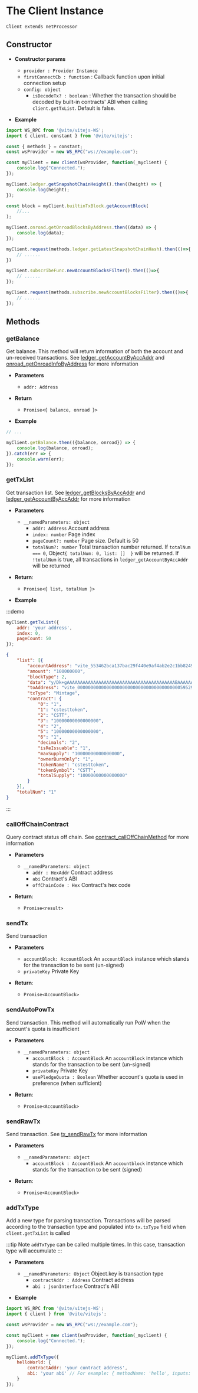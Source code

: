 # The Client Instance
`Client extends netProcessor`

## Constructor 

- **Constructor params**
    * `provider : Provider Instance`
    * `firstConnectCb : function` : Callback function upon initial connection setup
    * `config: object`
        - `isDecodeTx? : boolean` : Whether the transaction should be decoded by built-in contracts' ABI when calling `client.getTxList`. Default is false. 

- **Example**
```javascript
import WS_RPC from '@vite/vitejs-WS';
import { client, constant } from '@vite/vitejs';

const { methods } = constant;
const wsProvider = new WS_RPC("ws://example.com");

const myClient = new client(wsProvider, function(_myclient) {
    console.log("Connected.");
});

myClient.ledger.getSnapshotChainHeight().then((height) => {
    console.log(height);
});

const block = myClient.builtinTxBlock.getAccountBlock(
    //...
);

myClient.onroad.getOnroadBlocksByAddress.then((data) => {
    console.log(data);
});

myClient.request(methods.ledger.getLatestSnapshotChainHash).then(()=>{
    // ......
})

myClient.subscribeFunc.newAccountBlocksFilter().then(()=>{
    // ......
});

myClient.request(methods.subscribe.newAccountBlocksFilter).then(()=>{
    // ......
});
```

## Methods

### getBalance
Get balance. This method will return information of both the account and un-received transactions. See [ledger_getAccountByAccAddr](../../rpc/ledger.md) and [onroad_getOnroadInfoByAddress](../../rpc/ledger.md) for more information

- **Parameters** 
    * `addr: Address`

- **Return**
    * `Promise<{ balance, onroad }>`

- **Example**
```javascript
// ...

myClient.getBalance.then(({balance, onroad}) => {
    console.log(balance, onroad);
}).catch(err => {
    console.warn(err);
});
```

### getTxList
Get transaction list. See [ledger_getBlocksByAccAddr](../../rpc/ledger.md) and [ledger_getAccountByAccAddr](../../rpc/ledger.md) for more information

- **Parameters** 
    * `__namedParameters: object`
        - `addr: Address` Account address
        - `index: number` Page index
        - `pageCount?: number` Page size. Default is 50 
        - `totalNum?: number` Total transaction number returned. If `totalNum === 0`, Object`{ totalNum: 0, list: []  }` will be returned. If `!totalNum` is true, all transactions in `ledger_getAccountByAccAddr` will be returned

- **Return**:
    * `Promise<{ list, totalNum }>`

- **Example**

:::demo
```javascript tab:request
myClient.getTxList({
    addr: 'your address',
    index: 0,
    pageCount: 50
});
```

```json tab:responce
{
    "list": [{
        "accountAddress": "vite_553462bca137bac29f440e9af4ab2e2c1bb82493e41d2bc8b2",
        "amount": "100000000",
        "blockType": 2,
        "data": "y/Dk+gAAAAAAAAAAAAAAAAAAAAAAAAAAAAAAAAAAAAAAAAABAAAAAAAAAAAAAAAAAAAAAAAAAAAAAAAAAAAAAAAAAOAAAAAAAAAAAAAAAAAAAAAAAAAAAAAAAAAAAAAAAAABIAAAAAAAAAAAAAAAAAAAAAAAAAAAAAAAAAAjhvJvwQAAAAAAAAAAAAAAAAAAAAAAAAAAAAAAAAAAAAAAAAAAAAIAAAAAAAAAAAAAAAAAAAAAAAAAAAAAAAAAI4byb8EAAAAAAAAAAAAAAAAAAAAAAAAAAAAAAAAAAAAAAAAAAAABAAAAAAAAAAAAAAAAAAAAAAAAAAAAAAAAAAAAAAAAAAtjc3Rlc3R0b2tlbgAAAAAAAAAAAAAAAAAAAAAAAAAAAAAAAAAAAAAAAAAAAAAAAAAAAAAAAAAAAAAAAAAAAAAEQ1NUVAAAAAAAAAAAAAAAAAAAAAAAAAAAAAAAAAAAAAA=",
        "toAddress": "vite_000000000000000000000000000000000000000595292d996d",
        "txType": "Mintage",
        "contract": {
            "0": "1",
            "1": "cstesttoken",
            "2": "CSTT",
            "3": "10000000000000000",
            "4": "2",
            "5": "10000000000000000",
            "6": "1",
            "decimals": "2",
            "isReIssuable": "1",
            "maxSupply": "10000000000000000",
            "ownerBurnOnly": "1",
            "tokenName": "cstesttoken",
            "tokenSymbol": "CSTT",
            "totalSupply": "10000000000000000"
        }
    }],
    "totalNum": "1"
}
```
:::

### callOffChainContract
Query contract status off chain. See [contract_callOffChainMethod](../../rpc/contract.md) for more information

- **Parameters** 
    * `__namedParameters: object`
        - `addr : HexAddr` Contract address
        - `abi` Contract's ABI
        - `offChainCode : Hex` Contract's hex code

- **Return**:
    * `Promise<result>`

### sendTx
Send transaction

- **Parameters** 
    * `accountBlock: AccountBlock` An `accountBlock` instance which stands for the transaction to be sent (un-signed)
    * `privateKey` Private Key

- **Return**:
    * `Promise<AccountBlock>`

### sendAutoPowTx
Send transaction. This method will automatically run PoW when the account's quota is insufficient

- **Parameters** 
    * `__namedParameters: object`
        - `accountBlock : AccountBlock` An `accountBlock` instance which stands for the transaction to be sent (un-signed)
        - `privateKey` Private Key
        - `usePledgeQuota : Boolean` Whether account's quota is used in preference (when sufficient)

- **Return**:
    * `Promise<AccountBlock>`

### sendRawTx
Send transaction. See [tx_sendRawTx](../../rpc/tx.md) for more information

- **Parameters** 
    * `__namedParameters: object`
        - `accountBlock : AccountBlock` An `accountblock` instance which stands for the transaction to be sent (signed)

- **Return**:
    * `Promise<AccountBlock>`

### addTxType
Add a new type for parsing transaction. Transactions will be parsed according to the transaction type and populated into `tx.txType` field when `client.getTxList` is called

:::tip Note
`addTxType` can be called multiple times. In this case, transaction type will accumulate
:::

- **Parameters** 
    * `__namedParameters: Object` Object.key is transaction type
        - `contractAddr : Address` Contract address
        - `abi : jsonInterface` Contract's ABI

- **Example**
```js ::Demo
import WS_RPC from '@vite/vitejs-WS';
import { client } from '@vite/vitejs';

const wsProvider = new WS_RPC("ws://example.com");

const myClient = new client(wsProvider, function(_myclient) {
    console.log("Connected.");
});

myClient.addTxType({ 
    helloWorld: { 
        contractAddr: 'your contract address', 
        abi: 'your abi' // For example: { methodName: 'hello', inputs: [], type: 'function' }
    }
});
```

